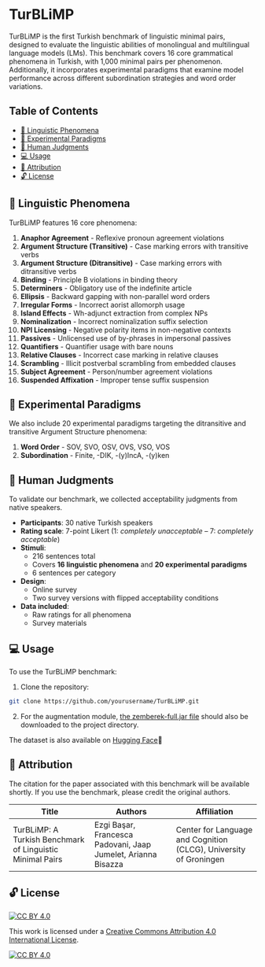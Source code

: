 # TurBLiMP

TurBLiMP is the first Turkish benchmark of linguistic minimal pairs, designed to evaluate the linguistic abilities of monolingual and multilingual language models (LMs). This benchmark covers 16 core grammatical phenomena in Turkish, with 1,000 minimal pairs per phenomenon. Additionally, it incorporates experimental paradigms that examine model performance across different subordination strategies and word order variations.

## Table of Contents
- [:file_folder: Linguistic Phenomena](#file_folder-linguistic-phenomena)
- [:mag_right: Experimental Paradigms](#mag_right-experimental-paradigms)
- [:raising_hand: Human Judgments](#raising_hand-human-judgments)
- [:computer: Usage](#computer-usage)
- [:link: Attribution](#link-attribution)
- [:unlock: License](#unlock-license)

## :file_folder: Linguistic Phenomena

TurBLiMP features 16 core phenomena:

1. **Anaphor Agreement** - Reflexive pronoun agreement violations
2. **Argument Structure (Transitive)** - Case marking errors with transitive verbs
3. **Argument Structure (Ditransitive)** - Case marking errors with ditransitive verbs
4. **Binding** - Principle B violations in binding theory
5. **Determiners** - Obligatory use of the indefinite article
6. **Ellipsis** - Backward gapping with non-parallel word orders
7. **Irregular Forms** - Incorrect aorist allomorph usage
8. **Island Effects** - Wh-adjunct extraction from complex NPs
9. **Nominalization** - Incorrect nominalization suffix selection
10. **NPI Licensing** - Negative polarity items in non-negative contexts
11. **Passives** - Unlicensed use of by-phrases in impersonal passives
12. **Quantifiers** - Quantifier usage with bare nouns
13. **Relative Clauses** - Incorrect case marking in relative clauses
14. **Scrambling** - Illicit postverbal scrambling from embedded clauses
15. **Subject Agreement** - Person/number agreement violations
16. **Suspended Affixation** - Improper tense suffix suspension


## :mag_right: Experimental Paradigms
We also include 20 experimental paradigms targeting the ditransitive and transitive Argument Structure phenomena:

1. **Word Order**  - SOV, SVO, OSV, OVS, VSO, VOS
2. **Subordination** - Finite, -DIK, -(y)IncA, -(y)ken

## :raising_hand: Human Judgments

To validate our benchmark, we collected acceptability judgments from native speakers.

- **Participants**: 30 native Turkish speakers  
- **Rating scale**: 7-point Likert (1: *completely unacceptable* – 7: *completely acceptable*)  
- **Stimuli**:  
  - 216 sentences total  
  - Covers **16 linguistic phenomena** and **20 experimental paradigms**  
  - 6 sentences per category  
- **Design**:  
  - Online survey
  - Two survey versions with flipped acceptability conditions  
- **Data included**:  
  - Raw ratings for all phenomena
  - Survey materials 

## :computer: Usage

To use the TurBLiMP benchmark:

1. Clone the repository:
```bash
git clone https://github.com/yourusername/TurBLiMP.git
```

2. For the augmentation module, [the zemberek-full.jar file](https://drive.google.com/file/d/1RRuFK43JqcHcthB3fV2IEpPftWoeoHAu/view?usp=drive_link) should also be downloaded to the project directory.

The dataset is also available on [Hugging Face](https://huggingface.co/datasets/ezgibasar/turblimp)🤗

## :link: Attribution

The citation for the paper associated with this benchmark will be available shortly. If you use the benchmark, please credit the original authors.

| Title                                                     	| Authors                                                       	| Affiliation                                                       	|
|-----------------------------------------------------------	|---------------------------------------------------------------	|-------------------------------------------------------------------	|
| TurBLiMP: A Turkish Benchmark of Linguistic Minimal Pairs 	| Ezgi Başar, Francesca Padovani, Jaap Jumelet, Arianna Bisazza 	| Center for Language and Cognition (CLCG), University of Groningen 	|

## :unlock: License

[![CC BY 4.0][cc-by-shield]][cc-by]

This work is licensed under a
[Creative Commons Attribution 4.0 International License][cc-by].

[![CC BY 4.0][cc-by-image]][cc-by]

[cc-by]: http://creativecommons.org/licenses/by/4.0/
[cc-by-image]: https://i.creativecommons.org/l/by/4.0/88x31.png
[cc-by-shield]: https://img.shields.io/badge/License-CC%20BY%204.0-lightgrey.svg
